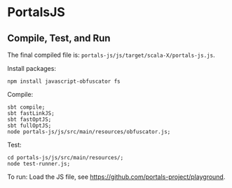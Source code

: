 # PortalsJS

## Compile, Test, and Run
The final compiled file is: `portals-js/js/target/scala-X/portals-js.js`.

Install packages:
```
npm install javascript-obfuscator fs
```

Compile:
```
sbt compile;
sbt fastLinkJS;
sbt fastOptJS;
sbt fullOptJS;
node portals-js/js/src/main/resources/obfuscator.js;
```

Test:
```
cd portals-js/js/src/main/resources/;
node test-runner.js;
```

To run:
Load the JS file, see https://github.com/portals-project/playground.